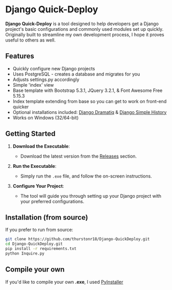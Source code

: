 # Django Quick-Deploy

**Django Quick-Deploy** is a tool designed to help developers get a Django project's basic configurations and commonly used modules set up quickly. Originally built to streamline my own development process, I hope it proves useful to others as well.

## Features
- Quickly configure new Django projects
- Uses PostgreSQL - creates a database and migrates for you
- Adjusts settings.py accordingly
- Simple 'index' view
- Base template with Bootstrap 5.3.1, JQuery 3.2.1, & Font Awesome Free 5.15.3
- Index template extending from base so you can get to work on front-end quicker
- Optional installations included: <a href="https://github.com/Bogdanp/django_dramatiq">Django Dramatiq</a> & <a href="https://github.com/jazzband/django-simple-history">Django Simple History</a>
- Works on Windows (32/64-bit)

## Getting Started

1. **Download the Executable**: 
   - Download the latest version from the [Releases](https://github.com/thurstonr18/Django-QuickDeploy/tree/main/releases) section.

2. **Run the Executable**:
   - Simply run the `.exe` file, and follow the on-screen instructions.

3. **Configure Your Project**:
   - The tool will guide you through setting up your Django project with your preferred configurations.

## Installation (from source)
If you prefer to run from source:
```bash
git clone https://github.com/thurstonr18/Django-QuickDeploy.git
cd Django-QuickDeploy.git
pip install -r requirements.txt
python Inquire.py
```

## Compile your own
If you'd like to compile your own <b>.exe</b>, I used <a href="https://github.com/pyinstaller/pyinstaller">PyInstaller</a>
